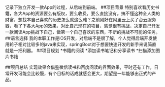 记录下独立开发一款App的过程，从后端到前端。
##项目背景
   特别喜欢看历史书籍，各大App的资源要么有版权，要么收费，要么直接没有。搞不懂这种全人类的财富，想找本自己喜欢的历史怎么就这么难？之前刚好在阿里云上买了台云服务器，看了下各大App的效果，对比自己现在的项目，感觉很有挑战，决定自己开发一款阅读App挑战下自己，做第一个自己喜欢的东西，不断的挑战不可能的任务。
##语言选择
    我的本职工作是iOS开发，对后端不是很了解，个人觉得后端开发使用轮子相对比较多的java来实现，springBoot对于想要快速开发的新手来说简直就是一把利器。
##项目规划
     *书籍的阅读
     *添加读书笔记和分享读书
     *扫描添加图片书籍
     
 ##项目总结
    实现效果会借鉴微信读书和百度阅读的界面效果，平时还有工作，日常开发可能会比较慢，有个目标的话成就感会更大，期望是一年能够出正式的产品。

